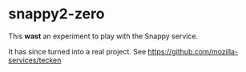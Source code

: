 snappy2-zero
============

This **wast** an experiment to play with the Snappy service. 

It has since turned into a real project. See https://github.com/mozilla-services/tecken
